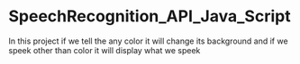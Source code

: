 # SpeechRecognition_API_Java_Script
 In this project if we tell the any color it will change its background and if we speek other than color it will display what we speek
